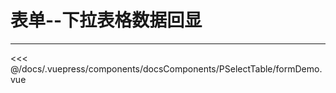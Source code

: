 # 表单--下拉表格数据回显

---

<common-code-format>
  <docsComponents-PSelectTable-formDemo slot="source"></docsComponents-PSelectTable-formDemo>

<<< @/docs/.vuepress/components/docsComponents/PSelectTable/formDemo.vue
</common-code-format>
